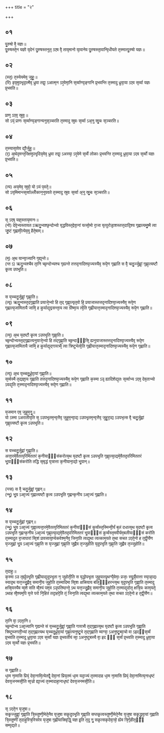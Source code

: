 +++
title = "२"

+++
 ## ०१
पु᳘रुषो वै᳘ यज्ञः॥  
पु᳘रुषस्ते᳘न यज्ञो य᳘देनं पु᳘रुषस्तनुत᳘ ऽएष वै᳘ ताय᳘मानो या᳘वानेव पु᳘रुषस्ता᳘वान्वि᳘धीयते त᳘स्मात्पु᳘रुषो यज्ञः॥  
## ०२
(स्त᳘) त᳘स्येयमेव᳘ जुहूः᳘॥  
(रि) इय᳘मुपभृ᳘दा᳘त्मैव᳘ ध्रुवा तद्वा᳘ ऽआत्म᳘न ऽए᳘वेमा᳘नि स᳘र्व्वाण्य᳘ङ्गानि प्र᳘भवन्ति त᳘स्मादु ध्रुवा᳘या ऽएव स᳘र्व्वा यज्ञः प्र᳘भवति॥  
## ०३
प्राण᳘ ऽएव᳘ स्रुवः᳘॥  
सो ऽयं᳘ प्राणः स᳘र्व्वाण्य᳘ङ्गान्यनुस᳘ञ्चरति त᳘स्मादु स्रुवः स᳘र्व्वा ऽअ᳘नु स्रु᳘चः स᳘ञ्चरति॥  
## ०४
त᳘स्यासा᳘वेव द्यौ᳘र्जुहूः॥  
(र᳘) अ᳘थेद᳘मन्त᳘रिक्षमुपभृ᳘दिय᳘मेव᳘ ध्रुवा तद्वा᳘ ऽअस्या᳘ ऽए᳘वेमे स᳘र्व्वे लोकाः प्र᳘भवन्ति त᳘स्मादु ध्रुवा᳘या ऽएव स᳘र्व्वो यज्ञः प्र᳘भवति॥  
## ०५
(त्य) अय᳘मेव᳘ स्रुवो᳘ यो ऽयं प᳘वते᳘॥  
सो ऽय᳘मिमान्त्स᳘र्व्वाल्लोँकान᳘नुपवते त᳘स्मादु स्रुवः स᳘र्व्वा अ᳘नु स्रु᳘चः स᳘ञ्चरति॥  
## ०६
स᳘ ऽएष᳘ यज्ञ᳘स्ताय᳘मानः॥  
(नो) देवे᳘भ्यस्तायत ऽऋतु᳘भ्यश्छ᳘न्दोभ्यो य᳘द्धविस्त᳘द्देवा᳘नां यत्सो᳘मो रा᳘जा य᳘त्पुरोडा᳘शस्तत्त᳘दादि᳘श्य गृह्णात्यमु᳘ष्मै त्वा जु᳘ष्टं गृह्णामी᳘त्येव᳘मु हैते᳘षाम्॥  
## ०७
(म᳘) अ᳘थ यान्या᳘ज्यानि गृह्य᳘न्ते॥  
(न्त ऽ) ऋतु᳘भ्यश्चैव ता᳘नि च्छ᳘न्दोभ्यश्च गृह्यन्ते तत्तद᳘नादिश्या᳘ज्यस्यैव᳘ रूपे᳘ण गृह्णाति स वै᳘ चतु᳘र्ज्जुह्वां᳘ गृह्णा᳘त्यष्टौ कृ᳘त्व उपभृ᳘ति॥  
## ०८
स य᳘च्चतु᳘र्जुह्वां᳘ गृह्णा᳘ति॥  
(त्यृ) ऋतु᳘भ्यस्त᳘द्गृह्णाति प्रयाजे᳘भ्यो हि त᳘द् गृह्णा᳘त्यृत᳘वो हि᳘ प्रयाजास्तत्तद᳘नादिश्या᳘ज्यस्यैव᳘ रूपे᳘ण गृह्णात्य᳘जामितायै जामि᳘ ह कुर्याद्य᳘द्वसन्ता᳘य त्वा ग्रीष्मा᳘य त्वे᳘ति गृह्णीयात्त᳘स्माद᳘नादिश्या᳘ज्यस्यैव᳘ रूपे᳘ण गृह्णाति॥  
## ०९
(त्य᳘) अ᳘थ य᳘दष्टौ कृ᳘त्व ऽउपभृ᳘ति गृह्णा᳘ति॥  
च्छ᳘न्दोभ्यस्त᳘द्गृह्णात्यनुयाजे᳘भ्यो हि तद्गृह्णा᳘ति च्छ᳘न्दाᳫँ᳭सि᳘ ह्यनुयाजास्तत्तद᳘नादिश्या᳘ज्यस्यैव᳘ रूपे᳘ण गृह्णात्य᳘जामितायै जामि᳘ ह कुर्याद्य᳘द्गायत्र्यै᳘ त्वा त्रिष्टुभेत्वे᳘ति गृह्णीयात्त᳘स्माद᳘नादिश्या᳘ज्यस्यैव᳘ रूपे᳘ण गृह्णाति॥  
## १०
(त्य᳘) अ᳘थ य᳘च्चतु᳘र्ध्रुवा᳘यां गृह्णा᳘ति॥  
स᳘र्व्वस्मै त᳘द्यज्ञा᳘य गृह्णाति तत्तद᳘नादिश्या᳘ज्यस्यैव᳘ रूपे᳘ण गृह्णाति क᳘स्मा ऽउ᳘ ह्यादिशेद्य᳘तः स᳘र्व्वाभ्य ऽएव᳘ देव᳘ताभ्यो ऽवद्य᳘ति त᳘स्माद᳘नादिश्या᳘ज्यस्यैव᳘ रूपे᳘ण गृह्णाति॥  
## ११
य᳘जमान एव᳘ जुहूम᳘नु᳘॥  
यो ऽस्मा ऽअरातीय᳘ति स᳘ ऽउपभृ᳘तम᳘न्व᳘त्तैव᳘ जुहूम᳘न्वा᳘द्य ऽउपभृ᳘तम᳘न्व᳘त्तैव᳘ जुहू᳘रा᳘द्य ऽउपभृत्स वै᳘ चतु᳘र्जुह्वां गृह्णा᳘त्यष्टौ कृ᳘त्व ऽउपभृ᳘ति॥  
## १२
स यच्चतु᳘र्जुह्वां गृह्णा᳘ति॥  
अत्ता᳘रमे᳘वैतत्प᳘रिमिततरं क᳘नीयाᳫँ᳭संकरोत्य᳘थ य᳘दष्टौ कृ᳘त्व ऽउपभृ᳘ति गृह्णा᳘त्या᳘द्यमे᳘वैतद᳘परिमिततरं भू᳘याᳫँ᳭संकरोति तद्धि स᳘मृद्धं य᳘त्रात्ता क᳘नीयाना᳘द्यो भू᳘यान्॥  
## १३
(न्त्स) स वै᳘ चतु᳘र्जुह्वां᳘ गृह्णन्॥  
(न्भू᳘) भू᳘य ऽआ᳘ज्यं गृह्णात्यष्टौ कृ᳘त्व ऽउपभृ᳘ति गृह्णन्क᳘नीय ऽआ᳘ज्यं गृह्णाति॥  
## १४
स य᳘च्चतु᳘र्जुह्वां गृह्णन्॥  
(न्भू᳘) भू᳘य ऽआ᳘ज्यं गृह्णा᳘त्यत्ता᳘रमे᳘वैतत्प᳘रिमिततरं क᳘नीयांᳫँ᳭सं कुर्व्वंस्त᳘स्मिन्वी᳘र्यं ब᳘लं दधात्य᳘थ य᳘दष्टौ कृ᳘त्व ऽउपभृ᳘ति गृह्णन्क᳘नीय ऽआ᳘ज्यं गृह्णा᳘त्या᳘द्यमे᳘वैतद᳘परिमिततरं भू᳘याᳫँ᳭सं कुर्व्वंस्त᳘मवीर्यम᳘बलीयाᳫँ᳭सं करोति त᳘स्मादुत रा᳘जापारां व्वि᳘शं प्रावसाया᳘प्येकवेश्म᳘नैव᳘ जिना᳘ति त्वद्य᳘था त्वत्काम᳘यते त᳘था सचत ऽएते᳘नो ह त᳘द्वी᳘र्येण य᳘ज्जुह्वां भू᳘य ऽआ᳘ज्यं गृह्णा᳘ति स य᳘ज्जुह्वां गृह्णा᳘ति जुह्वैव त᳘ज्जुहोति य᳘दुपभृ᳘ति गृह्णा᳘ति जुह्वैव त᳘ज्जुहोति॥  
## १५
त᳘दाहुः॥  
क᳘स्मा ऽउ त᳘र्ह्युपभृ᳘ति गृह्णीयाद्य᳘दुपभृ᳘ता न᳘ जुहोती᳘ति स य᳘द्धोपभृ᳘ता जुहुयात्पृ᳘थग्घै᳘वेमाः᳘ प्रजाः᳘ स्यु᳘र्न्नै᳘वात्ता स्या᳘न्ना᳘द्यः स्याद᳘थ यत्त᳘ज्जु᳘ह्वैव᳘ समानी᳘य जुहो᳘ति त᳘स्मादिमा व्वि᳘शः क्षत्त्रियाय बलि᳘ᳫँ᳘हरन्त्य᳘थ य᳘दुपभृ᳘ति गृह्णा᳘ति त᳘स्मादु क्षत्त्रि᳘यस्यैव व्व᳘शे सति व्वै᳘श्यं पश᳘व ऽउ᳘पतिष्ठन्ते᳘ ऽथ यत्त᳘ज्जु᳘ह्वैव᳘ समानी᳘य जुहो᳘ति त᳘स्माद्य᳘दोत᳘ क्षत्रि᳘यः काम᳘यते᳘ ऽथाह व्वै᳘श्यम᳘पि य᳘त्ते परो नि᳘हितं तदा᳘हरे᳘ति तं᳘ जिना᳘ति त्वद्य᳘था त्वत्काम᳘यते त᳘था सचत ऽएते᳘नो ह त᳘द्वी᳘र्येण॥  
## १६
ता᳘नि वा᳘ ऽएता᳘नि॥  
च्छ᳘न्दोभ्य ऽआ᳘ज्यानि गृह्यन्ते सं य᳘च्चतु᳘र्जुह्वां᳘ गृह्णा᳘ति गायत्र्यै त᳘द्गृह्णात्य᳘थ य᳘दष्टौ कृ᳘त्व ऽउपभृ᳘ति गृह्णा᳘ति त्रिष्टुब्जगती᳘भ्यां त᳘द्गृह्णात्यथ य᳘च्चतु᳘र्ध्रुवा᳘यां गृह्णा᳘त्यनुष्टु᳘भे त᳘द्गृह्णाति व्वाग्वा᳘ ऽअनुष्टु᳘ब्वा᳘चो वा ऽइदᳫंस᳘र्व्वं प्र᳘भवति त᳘स्मादु ध्रुवा᳘या ऽएव स᳘र्व्वो यज्ञः प्र᳘भवतीयं व्वा᳘ ऽअनुष्टुबस्यै वा᳘ इद ᳫँ᳭ स᳘र्व्वं प्र᳘भवति त᳘स्मादु ध्रुवा᳘या ऽएव स᳘र्व्वो यज्ञः प्र᳘भवति॥  
## १७
स गृह्णाति॥  
धा᳘म ना᳘मासि प्रियं᳘ देवा᳘नामि᳘त्येतद्वै᳘ देवा᳘नां प्रिय᳘तमं धा᳘म यदा᳘ज्यं त᳘स्मादाह धा᳘म ना᳘मासि प्रियं᳘ देवा᳘नामित्य᳘नाधृष्टं देवय᳘जनमसी᳘ति व्व᳘ज्रो ह्या᳘ज्यं त᳘स्मादाहा᳘नाधृष्टं देवय᳘जनमसी᳘ति॥  
## १८
स᳘ ऽएते᳘न य᳘जुषा॥  
सकृ᳘ज्जुह्वां᳘ गृह्णा᳘ति त्रि᳘स्तूष्णी᳘मेते᳘नैव य᳘जुषा सकृ᳘दुपभृ᳘ति गृह्णा᳘ति सप्तकृ᳘त्वस्तूष्णी᳘मेते᳘नैव य᳘जुषा सकृ᳘द्ध्रुवा᳘यां गृह्णाति त्रि᳘स्तूष्णीं त᳘दाहुस्त्रि᳘स्त्रिरेव य᳘जुषा गृह्णीयात्त्रिवृद्धि᳘ यज्ञ इ᳘ति त᳘दु नु᳘ सकृ᳘त्सकृदेवा᳘त्रो᳘ ह्येव त्रि᳘र्गृहीत᳘ᳫँ᳘ सम्प᳘द्यते॥  
